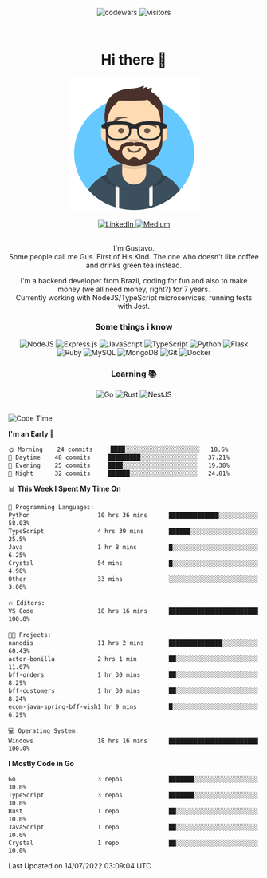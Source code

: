 <div align="center">

![codewars](https://www.codewars.com/users/nowayhecodes/badges/micro)
![visitors](https://visitor-badge.glitch.me/badge?page_id=nowayhecodes.nowayhecodes)

</div>
<br />

<div style="display: block;" align="center" >
  <h1>Hi there 👋</h1>
  <picture>
    <source media="(max-width:265px)" srcset="./asset/avataaars.png">
    <img src="./asset/avataaars.png" alt="silly avatar" width="265" height="265" />
  </picture>

  <br />
  <br />

  <div style="display: inline_block">
  <a href="https://www.linkedin.com/in/gustacavalcante" target="_blank" rel="noopener">
    <img alt="LinkedIn" src="https://img.shields.io/badge/linkedin-%230077B5.svg?style=for-the-badge&logo=linkedin&logoColor=white"/>
  </a>

  <a href="https://nowayguscodes.medium.com/" target="_blank" rel="noopener">
    <img alt="Medium" src="https://img.shields.io/badge/Medium-%23000000.svg?style=for-the-badge&logo=Medium&logoColor=white"/>
  </a>
</div>

</div>

<br />

<div align="center">
  <p>
  I'm Gustavo. <br />
  Some people call me Gus. First of His Kind. The one who doesn't like coffee and drinks green tea instead.

    
I'm a backend developer from Brazil, coding for fun and also to make money (we all need money, right?) for 7 years.<br />
Currently working with NodeJS/TypeScript microservices, running tests with Jest.

  </p>
</div>

<div align="center">
  <h3>Some things i know</h3>
</div>

<div align="center">
  <div style="display: inline_block;">
    <img alt="NodeJS" src="https://img.shields.io/badge/node.js-%2343853D.svg?style=for-the-badge&logo=node-dot-js&logoColor=white"/>
    <img alt="Express.js" src="https://img.shields.io/badge/express.js-%23404d59.svg?style=for-the-badge&logo=express&logoColor=%2361DAFB"/>
    <img alt="JavaScript" src="https://img.shields.io/badge/javascript-%23323330.svg?style=for-the-badge&logo=javascript&logoColor=%23F7DF1E"/>
    <img alt="TypeScript" src="https://img.shields.io/badge/typescript-%23007ACC.svg?style=for-the-badge&logo=typescript&logoColor=white"/>
    <img alt="Python" src="https://img.shields.io/badge/python-%2314354C.svg?style=for-the-badge&logo=python&logoColor=white"/>
    <img alt="Flask" src="https://img.shields.io/badge/flask-%23000.svg?style=for-the-badge&logo=flask&logoColor=white"/>
    <img alt="Ruby" src="https://img.shields.io/badge/ruby-%23CC342D.svg?style=for-the-badge&logo=ruby&logoColor=white"/>
    <img alt="MySQL" src="https://img.shields.io/badge/mysql-%2300f.svg?style=for-the-badge&logo=mysql&logoColor=white"/>
    <img alt="MongoDB" src ="https://img.shields.io/badge/MongoDB-%234ea94b.svg?style=for-the-badge&logo=mongodb&logoColor=white"/>
    <img alt="Git" src="https://img.shields.io/badge/git-%23F05033.svg?style=for-the-badge&logo=git&logoColor=white"/>
    <img alt="Docker" src="https://img.shields.io/badge/docker-%230db7ed.svg?style=for-the-badge&logo=docker&logoColor=white"/>
  </div>
</div>

<div align="center">
  <h3>Learning 📚</h3>

  <div style="display: inline_block;">
    <img alt="Go" src="https://img.shields.io/badge/go-%2300ADD8.svg?style=for-the-badge&logo=go&logoColor=white"/>
    <img alt="Rust" src="https://img.shields.io/badge/rust-%23000000.svg?style=for-the-badge&logo=rust&logoColor=white"/>
    <img alt="NestJS" src="https://img.shields.io/badge/nestjs-%23E0234E.svg?style=for-the-badge&logo=nestjs&logoColor=white" />
  </div>
</div>

<br />

<!--START_SECTION:waka-->
![Code Time](http://img.shields.io/badge/Code%20Time-0%20secs-blue)

**I'm an Early 🐤** 

```text
🌞 Morning    24 commits     ████░░░░░░░░░░░░░░░░░░░░░   18.6% 
🌆 Daytime    48 commits     █████████░░░░░░░░░░░░░░░░   37.21% 
🌃 Evening    25 commits     ████░░░░░░░░░░░░░░░░░░░░░   19.38% 
🌙 Night      32 commits     ██████░░░░░░░░░░░░░░░░░░░   24.81%

```


📊 **This Week I Spent My Time On** 

```text
💬 Programming Languages: 
Python                   10 hrs 36 mins      ██████████████░░░░░░░░░░░   58.03% 
TypeScript               4 hrs 39 mins       ██████░░░░░░░░░░░░░░░░░░░   25.5% 
Java                     1 hr 8 mins         █░░░░░░░░░░░░░░░░░░░░░░░░   6.25% 
Crystal                  54 mins             █░░░░░░░░░░░░░░░░░░░░░░░░   4.98% 
Other                    33 mins             ░░░░░░░░░░░░░░░░░░░░░░░░░   3.06%

🔥 Editors: 
VS Code                  18 hrs 16 mins      █████████████████████████   100.0%

🐱‍💻 Projects: 
nanodis                  11 hrs 2 mins       ███████████████░░░░░░░░░░   60.43% 
actor-bonilla            2 hrs 1 min         ██░░░░░░░░░░░░░░░░░░░░░░░   11.07% 
bff-orders               1 hr 30 mins        ██░░░░░░░░░░░░░░░░░░░░░░░   8.29% 
bff-customers            1 hr 30 mins        ██░░░░░░░░░░░░░░░░░░░░░░░   8.24% 
ecom-java-spring-bff-wish1 hr 9 mins         █░░░░░░░░░░░░░░░░░░░░░░░░   6.29%

💻 Operating System: 
Windows                  18 hrs 16 mins      █████████████████████████   100.0%

```

**I Mostly Code in Go** 

```text
Go                       3 repos             ███████░░░░░░░░░░░░░░░░░░   30.0% 
TypeScript               3 repos             ███████░░░░░░░░░░░░░░░░░░   30.0% 
Rust                     1 repo              ██░░░░░░░░░░░░░░░░░░░░░░░   10.0% 
JavaScript               1 repo              ██░░░░░░░░░░░░░░░░░░░░░░░   10.0% 
Crystal                  1 repo              ██░░░░░░░░░░░░░░░░░░░░░░░   10.0%

```



 Last Updated on 14/07/2022 03:09:04 UTC
<!--END_SECTION:waka-->
